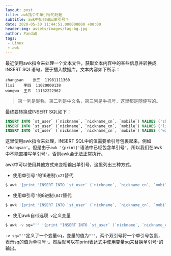 ```yaml
---
layout: post
title: awk指令中单引号的处理
subtitle: awk中如何输出单引号？
date: 2020-05-30 11:44:51.000000000 +08:00
header-img: assets/images/tag-bg.jpg
author: PandaQ
tags: 
 - Linux
 - awk
---
```


最近使用awk指令来处理一个文本文件，获取文本内容中的某些信息并转换成INSERT SQL语句，便于插入数据库。文本内容如下所示：

```text
zhangsan	张三	11981111360
lisi	李四	11020000138
wangwu	王五	11132222962
```

>第一列是昵称，第二列是中文名，第三列是手机号，这里都是随便写的。

最终要转换成INSERT SQL如下：

```sql
INSERT INTO `st_user` (`nickname`, `nickname_cn`, `mobile`) VALUES ('zhangsan', '张三', '11981111360');
INSERT INTO `st_user` (`nickname`, `nickname_cn`, `mobile`) VALUES ('lisi', '李四', '11020000138');
INSERT INTO `st_user` (`nickname`, `nickname_cn`, `mobile`) VALUES ('wangwu', '王五', '11132222962');
```

这里使用awk指令来处理，INSERT SQL中的值需要单引号包裹起来，例如 `'zhangsan'`。但是由于`awk '{print}'`语法中已经包含单引号`'`，所以我们在awk中不能直接写单引号`'`，否则awk会无法正常执行。

awk中可以使用其他方式来变相输出单引号，这里列出三种方式。

- 使用单引号`'`的16进制`\x27`替代

```bash
$ awk '{print "INSERT INTO `st_user` (`nickname`, `nickname_cn`, `mobile`) VALUES (\x27"$1"\x27, \x27"$2"\x27, \x27"$3"\x27);"}' users.txt
```

- 使用单引号`'`的8进制`\047`替代

```bash
$ awk '{print "INSERT INTO `st_user` (`nickname`, `nickname_cn`, `mobile`) VALUES (\047"$1"\047, \047"$2"\047, \047"$3"\047);"}' users.txt
```

- 使用awk自带选项`-v`定义变量

```bash
$ awk -v sq="'" '{print "INSERT INTO `st_user` (`nickname`, `nickname_cn`, `mobile`) VALUES ("sq$1sq", "sq$2sq", "sq$3sq");"}' users.txt
```

`-v sq="'"`定义了一个变量sq，变量的值为`"'"`，两个双引号将一个单引号包裹，表示sq的值为单引号`'`。然后就可以在print表达式中使用变量sq来替换单引号`'`的输出。